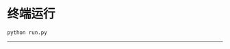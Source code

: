 # 终端运行

```shell
python run.py
```
**************************************************************************************************************************************************************************************************************************************************************************************************************************************************************************************************************************************************************************************************************************************************************************************************************************************************************************************************************************************************************************************************************************************************************************************************************************************************************************************************************************************************************************************************************************************************************************************************************************************************************************************************************